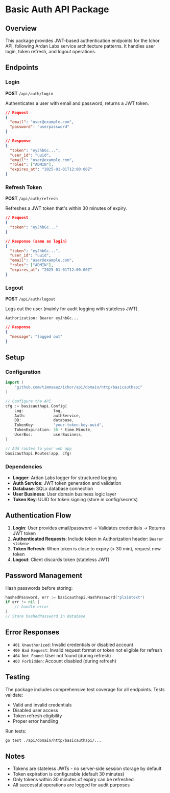# Basic Auth API Package

## Overview

This package provides JWT-based authentication endpoints for the Ichor API, following Ardan Labs service architecture patterns. It handles user login, token refresh, and logout operations.

## Endpoints

### Login

**POST** `/api/auth/login`

Authenticates a user with email and password, returns a JWT token.

```json
// Request
{
  "email": "user@example.com",
  "password": "userpassword"
}

// Response
{
  "token": "eyJhbGc...",
  "user_id": "uuid",
  "email": "user@example.com",
  "roles": ["ADMIN"],
  "expires_at": "2025-01-01T12:00:00Z"
}
```

### Refresh Token

**POST** `/api/auth/refresh`

Refreshes a JWT token that's within 30 minutes of expiry.

```json
// Request
{
  "token": "eyJhbGc..."
}

// Response (same as login)
{
  "token": "eyJhbGc...",
  "user_id": "uuid",
  "email": "user@example.com",
  "roles": ["ADMIN"],
  "expires_at": "2025-01-01T12:00:00Z"
}
```

### Logout

**POST** `/api/auth/logout`

Logs out the user (mainly for audit logging with stateless JWT).

```http
Authorization: Bearer eyJhbGc...
```

```json
// Response
{
  "message": "logged out"
}
```

## Setup

### Configuration

```go
import (
    "github.com/timmaaaz/ichor/api/domain/http/basicauthapi"
)

// Configure the API
cfg := basicauthapi.Config{
    Log:             log,
    Auth:            authService,
    DB:              database,
    TokenKey:        "your-token-key-uuid",
    TokenExpiration: 30 * time.Minute,
    UserBus:         userBusiness,
}

// Add routes to your web app
basicauthapi.Routes(app, cfg)
```

### Dependencies

- **Logger**: Ardan Labs logger for structured logging
- **Auth Service**: JWT token generation and validation
- **Database**: SQLx database connection
- **User Business**: User domain business logic layer
- **Token Key**: UUID for token signing (store in config/secrets)

## Authentication Flow

1. **Login**: User provides email/password → Validates credentials → Returns JWT token
2. **Authenticated Requests**: Include token in Authorization header: `Bearer <token>`
3. **Token Refresh**: When token is close to expiry (< 30 min), request new token
4. **Logout**: Client discards token (stateless JWT)

## Password Management

Hash passwords before storing:

```go
hashedPassword, err := basicauthapi.HashPassword("plaintext")
if err != nil {
    // handle error
}
// Store hashedPassword in database
```

## Error Responses

- `401 Unauthorized`: Invalid credentials or disabled account
- `400 Bad Request`: Invalid request format or token not eligible for refresh
- `404 Not Found`: User not found (during refresh)
- `403 Forbidden`: Account disabled (during refresh)

## Testing

The package includes comprehensive test coverage for all endpoints. Tests validate:

- Valid and invalid credentials
- Disabled user access
- Token refresh eligibility
- Proper error handling

Run tests:

```bash
go test ./api/domain/http/basicauthapi/...
```

## Notes

- Tokens are stateless JWTs - no server-side session storage by default
- Token expiration is configurable (default 30 minutes)
- Only tokens within 30 minutes of expiry can be refreshed
- All successful operations are logged for audit purposes
